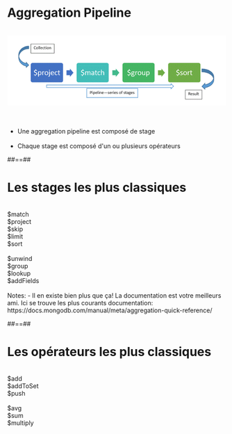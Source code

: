 <!-- .slide: class="sfeir-basic-slide"-->
# Aggregation Pipeline
<br>
<div class="center">
  <img class="aggregation-pipeline__pipeline" src="../assets/images/aggregation-pipeline.gif"/>
</div>
<div>
<br><br>
<ul>
  <li>Une aggregation pipeline est composé de <span class="important">stage<span></li>
  <br>
  <li>Chaque stage est composé d'un ou plusieurs <span class="important">opérateurs</span></l<<i>
</div>

##==##

<!-- .slide: class="sfeir-basic-slide"-->
# Les stages les plus classiques
<br>
<div class="flex-row">
  <div class="circle bold">$match</div>
  <div class="circle bold">$project</div>
  <div class="circle bold">$skip</div>
  <div class="circle bold">$limit</div>
  <div class="circle bold">$sort</div>
</div>
<br>
<div class="flex-row">
  <div class="circle bold">$unwind</div>
  <div class="circle bold">$group</div>
  <div class="circle bold">$lookup</div>
  <div class="circle bold">$addFields</div>
</div>
<br>
Notes:
 - Il en existe bien plus que ça! La documentation est votre meilleurs ami. Ici se trouve les plus courants
 documentation: https://docs.mongodb.com/manual/meta/aggregation-quick-reference/
 
##==##

<!-- .slide: class="sfeir-basic-slide"-->
# Les opérateurs les plus classiques
<br>
<div class="flex-row">
  <div class="circle bold">$add</div>
  <div class="circle bold">$addToSet</div>
  <div class="circle bold">$push</div>
</div>
<br>
<div class="flex-row">
  <div class="circle bold">$avg</div>
  <div class="circle bold">$sum</div>
  <div class="circle bold">$multiply</div>
</div>
<br>


